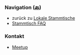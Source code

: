### Navigation ([🔙](/www-chapter-germany/stammtische/#lokale-stammtische))

* zurück zu [Lokale Stammtische](/www-chapter-germany/stammtische/#lokale-stammtische)
* [Stammtisch FAQ](/www-chapter-germany/stammtische/#stammtisch-faq)


### Kontakt

* [Meetup](ihttps://www.meetup.com/OWASP-Stuttgart-Stammtisch/)
